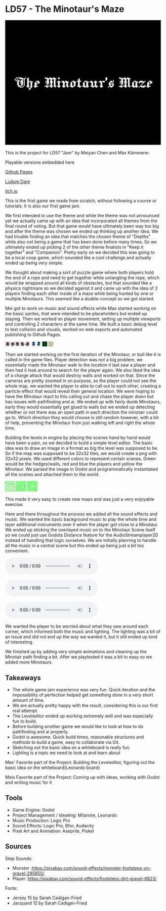 # LD57 - The Minotaur's Maze
![Logo](./logo.png)

This is the project for LD57 "Jam" by Meiyan Chen and Max Kämmerer.

Playable versions embedded here

[Github Pages](https://maxkaemmerer.github.io/ld57/)

[Ludum Dare](https://ldjam.com/events/ludum-dare/57/the-minotaurs-maze)

[itch.io](https://kaumlaut.itch.io/minotaurs-maze)

This is the frist game we made from scratch, without following a course or tutorials. It is also our first game jam.

We first intended to use the theme and while the theme was not announced yet we actually came up with an idea that incorporated all themes from the final round of voting. But that game would have ultimately been way too big and after the theme was chosen we ended up thinking up another idea. We had trouble finding an idea that matches the chosen theme of "Depths" while also not being a game that has been done before many times. So we ultimately ended up picking 2 of the other theme finalists in "Keep it together" and "Companion". Pretty early on we decided this was going to be a local coop game, which sounded like a cool challenge and actually ended up being very simple. 

We thought about making a sort of puzzle game where both players hold the end of a rope and need to get together while untangling the rope, which would be wrapped around all kinds of obstacles, but that sounded like a physics nightmare so we decided against it and came up with the idea of 2 players finding each other inside of a maze while being hunted by one or multiple Minotaurs. This seemed like a doable concept so we got started.

Mei got to work on music and sound effects while Max started working on the basic sprites, that were intended to be placeholders but ended up staying. Then we worked on player movement, setting up multiple viewports and controlling 2 characters at the same time. We built a basic debug level to test collision and visuals, worked on web exports and automated publishing to Github Pages.

![Minotaur](./graphics/bull.png)
![Player](./graphics/player.png)
![Hedge](./graphics/hedge.png)
![Floor](./graphics/floor.png)

Then we started working on the first iteration of the Minotaur, or bull like it is called in the game files. Player detection was not a big problem, we essentially made the Minotaur walk to the location it last saw a player and then had it look around to search for the player again. We also liked the idea of a charge attack that would destroy walls and worked on that. Since the cameras are pretty zoomed in on purpose, so the player could not see the whole map, we wanted the player to able to call out to each other, creating a particle effect that would reveal their general location. We were hoping to have the Minotaur react to this calling out and chase the player down but has issues with pathfinding and ai. We ended up with fairly dumb Minotaurs, early they would essentially get glued to walls but we ended up detecting whether or not there was an open path in each direction the minotair could go to. Which direction they would choose is still random however, with a bit of help, preventing the Minotaur from just walking left and right the whole time.

Building the levels in engine by placing the scenes hand by hand would have been a pain, so we decided to build a simple level editor. The basic idea was to draw an image in a format as big the level was supposed to be. So if the map was supposed to be 32x32 tiles, we would create a png with 32x32 pixels. We used different colors to represent certain scenes. Green would be the hedges/walls, red and blue the players and yellow the Minotaur. We parsed the image in Godot and programmatically instantiated all the scenes and attached them to the world.

![Maze 1](./scenes/levels/Maze_01.png)
![Maze 1](./scenes/levels/Maze_02.png)
![Maze 1](./scenes/levels/Maze_03.png)

This made it very easy to create new maps and was just a very enjoyable exercise.

Here and there throughout the process we added all the sound effects and music. We wanted the basic background music to play the whole time and layer additional instruments over it when the player got close to a Minotaur. We ended up sticking the overlayed music on to the Minotaur Scene itself so we could just use Godots Distance feature for the AudioStreamplayer2D instead of handling that logic ourselves. We are initially planning to handle all the music in a central scene but this ended up being just a bit too convenient.

<audio controls src="./sound/Background_1.mp3"></audio>


<audio controls src="./sound/Monster_1.mp3"></audio>


<audio controls src="./sound/Excitement_1.mp3"></audio>

We wanted the player to be worried about what they saw around each corner, which informed both the music and lighting. The lighting was a bit of an issue and did not end up the way we wanted it, but it still ended up kind of interesting.

We finished up by adding very simple animations and cleaning up the Minotair path finding a bit. After we playtested it was a bit to easy so we added more Minotaurs.


## Takeaways
- The whole game jam experience was very fun. Quick iteration and the impossibility of perfection helped get something done in a very short amount of time.
- We are actually pretty happy with the result, considering this is our first real attempt.
- The Leveleditor ended up working extremely well and was especially fun to build.
- Before building another game we would like to look at how to do pathfinding and ai properly.
- Godot is awesome. Quick build times, reasonable structures and methods to build a game, easy to collaborate via Git.
- Sketching out the basic idea on a whiteboard is really fun.
- Lighting is a topic we need to look at and learn about

Max' Favorite part of the Project: Building the Leveleditor, figuring out the basic idea on the whiteboard(Leonardo board)

Meis Favorite part of the Project: Coming up with ideas, working with Godot and writing music for it

## Tools

- Game Engine: Godot
- Project Management / Ideating: Milanote, Leonardo
- Music Production: Logic Pro
- Sound Effects: Logic Pro, Bfxr, Audacity
- Pixel Art and Animation: Aseprite, Piskel

## Sources
Step Sounds:
- Monster :https://pixabay.com/sound-effects/monster-footsteps-on-gravel-295850/
- Player:  https://pixabay.com/sound-effects/footsteps-dirt-gravel-6823/

Fonts: 
- Jersey 15 by Sarah Cadigan-Fried
- Jacquard 12 by Sarah Cadigan-Fried
